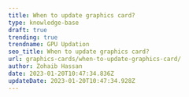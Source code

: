 ```yaml
---
title: When to update graphics card?
type: knowledge-base
draft: true
trending: true
trendname: GPU Updation
seo_title: When to update graphics card?
url: graphics-cards/when-to-update-graphics-card/
author: Zohaib Hassan
date: 2023-01-20T10:47:34.836Z
updateDate: 2023-01-20T10:47:34.928Z
---
```

